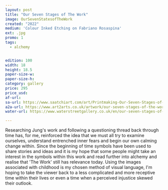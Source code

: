 ```yaml
---
layout: post
title: "Our Seven Stages of The Work"
image: OurSevenStatesofTheWork
created: "2022"
medium: 'Colour Inked Etching on Fabriano Rosaspina'
ext: .jpg
promo: 1
tags:
  - alchemy


edition: 100
width: 18
height: 18.5
paper-size-w: 
paper-size-h: 
category: gallery
price: 295
price_usd: 
af-url: 
sa-url: https://www.saatchiart.com/art/Printmaking-Our-Seven-Stages-of-the-Work/19454/9578453/view
a2a-url: https://www.art2arts.co.uk/artwork/our-seven-stages-of-the-work
water-url: https://www.waterstreetgallery.co.uk/en/our-seven-stages-of-the-work-08.html

---
```


Researching Jung's work and following a questioning thread back through time has, for me, reinforced the idea that we must all try to examine ourselves, understand entrenched inner fears and begin our own calming change within. Since the beginning of time symbols have been used to share stories and ideas and it is my hope that some people might take an interest in the symbols within this work and read further into alchemy and realise that 'The Work' still has relevance today. Using the images associated with childhood is my chosen method of visual language, I'm hoping to take the viewer back to a less complicated and more receptive time within their lives or even a time when a perceived injustice skewed their outlook.
